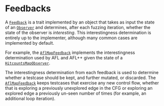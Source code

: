 # Feedbacks

A [`Feedback`](https://docs.rs/libafl/latest/libafl/feedbacks/trait.Feedback.html) is a
trait implemented by an object that takes as input the state of an 
[`Observer`](https://docs.rs/libafl/latest/libafl/observers/trait.Observer.html) and
determines, after each fuzzing iteration, whether the state of the observer is
*interesting*. This interestingness determination is entirely up to the implementer,
although many common cases are implemented by default.

For example, the
[`AflMapFeedback`](https://docs.rs/libafl/latest/libafl/feedbacks/map/type.AflMapFeedback.html)
implements the interestingness determination used by AFL and AFL++ given the state of a
[`HitcountsMapObserver`](https://docs.rs/libafl/latest/libafl/observers/map/struct.HitcountsMapObserver.html).

The interestingness determination from each feedback is used to determine whether a
testcase should be kept, and further mutated, or discarded. The 
[`AflMapFeedback`](https://docs.rs/libafl/latest/libafl/feedbacks/map/type.AflMapFeedback.html)
keeps testcases that exercise any new control flow, whether that is exploring a
previously unexplored edge in the CFG or exploring an explored edge a previously un-seen
number of times (for example, an additional loop iteration).